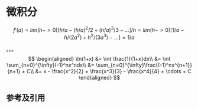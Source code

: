 # 微积分

$$f'(a) = lim (h->0) [h/a - (h/a)^2/2 + (h/a)^3/3 - ...] / h
= lim (h->0) [1/a - h/(2a^2) + h^2/(3a^3) - ...]
= 1/a$$

。。。
$$
\begin{aligned}
\ln(1+x) &= \int \frac{1}{1+x}dx\\
&= \int \sum_{n=0}^{\infty}(-1)^nx^ndx\\
&= \sum_{n=0}^{\infty}\frac{(-1)^nx^{n+1}}{n+1} + C\\
&= x - \frac{x^2}{2} + \frac{x^3}{3} - \frac{x^4}{4} + \cdots + C
\end{aligned}
$$

## 参考及引用
